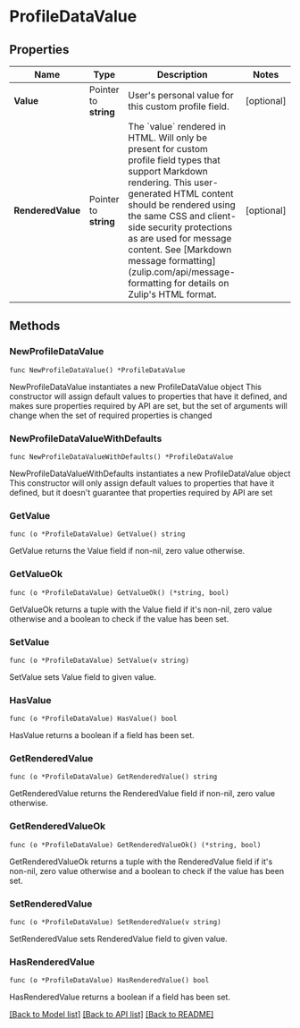 # ProfileDataValue

## Properties

Name | Type | Description | Notes
------------ | ------------- | ------------- | -------------
**Value** | Pointer to **string** | User&#39;s personal value for this custom profile field.  | [optional] 
**RenderedValue** | Pointer to **string** | The &#x60;value&#x60; rendered in HTML. Will only be present for custom profile field types that support Markdown rendering.  This user-generated HTML content should be rendered using the same CSS and client-side security protections as are used for message content.  See [Markdown message formatting](zulip.com/api/message-formatting for details on Zulip&#39;s HTML format.  | [optional] 

## Methods

### NewProfileDataValue

`func NewProfileDataValue() *ProfileDataValue`

NewProfileDataValue instantiates a new ProfileDataValue object
This constructor will assign default values to properties that have it defined,
and makes sure properties required by API are set, but the set of arguments
will change when the set of required properties is changed

### NewProfileDataValueWithDefaults

`func NewProfileDataValueWithDefaults() *ProfileDataValue`

NewProfileDataValueWithDefaults instantiates a new ProfileDataValue object
This constructor will only assign default values to properties that have it defined,
but it doesn't guarantee that properties required by API are set

### GetValue

`func (o *ProfileDataValue) GetValue() string`

GetValue returns the Value field if non-nil, zero value otherwise.

### GetValueOk

`func (o *ProfileDataValue) GetValueOk() (*string, bool)`

GetValueOk returns a tuple with the Value field if it's non-nil, zero value otherwise
and a boolean to check if the value has been set.

### SetValue

`func (o *ProfileDataValue) SetValue(v string)`

SetValue sets Value field to given value.

### HasValue

`func (o *ProfileDataValue) HasValue() bool`

HasValue returns a boolean if a field has been set.

### GetRenderedValue

`func (o *ProfileDataValue) GetRenderedValue() string`

GetRenderedValue returns the RenderedValue field if non-nil, zero value otherwise.

### GetRenderedValueOk

`func (o *ProfileDataValue) GetRenderedValueOk() (*string, bool)`

GetRenderedValueOk returns a tuple with the RenderedValue field if it's non-nil, zero value otherwise
and a boolean to check if the value has been set.

### SetRenderedValue

`func (o *ProfileDataValue) SetRenderedValue(v string)`

SetRenderedValue sets RenderedValue field to given value.

### HasRenderedValue

`func (o *ProfileDataValue) HasRenderedValue() bool`

HasRenderedValue returns a boolean if a field has been set.


[[Back to Model list]](../README.md#documentation-for-models) [[Back to API list]](../README.md#documentation-for-api-endpoints) [[Back to README]](../README.md)


